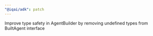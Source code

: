 ```yaml
---
"@iqai/adk": patch
---
```


Improve type safety in AgentBuilder by removing undefined types from BuiltAgent interface
